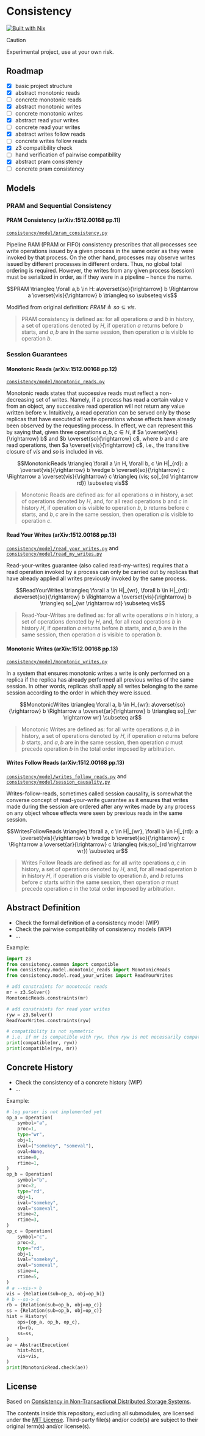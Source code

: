 # Consistency

[![Built with Nix](https://builtwithnix.org/badge.svg)](https://builtwithnix.org)

> [!Caution]
> Experimental project, use at your own risk.

## Roadmap

- [x] basic project structure
- [x] abstract monotonic reads
- [ ] concrete monotonic reads
- [x] abstract monotonic writes
- [ ] concrete monotonic writes
- [x] abstract read your writes
- [ ] concrete read your writes
- [x] abstract writes follow reads
- [ ] concrete writes follow reads
- [x] z3 compatibility check
- [ ] hand verification of pairwise compatibility
- [x] abstract pram consistency
- [ ] concrete pram consistency

## Models


### PRAM and Sequential Consistency

#### PRAM Consistency (arXiv:1512.00168 pp.11)

[`consistency/model/pram_consistency.py`](consistency/model/pram_consistency.py)

Pipeline RAM (PRAM or FIFO) consistency prescribes that all processes see write operations issued by a given process in the same order as they were invoked by that process. On the other hand, processes may observe writes issued by different processes in different orders. Thus, no global total ordering is required. However, the writes from any given process (session) must be serialized in order, as if they were in a pipeline – hence the name.

```math
PRAM \triangleq \forall a,b \in H: a\overset{so}{\rightarrow} b \Rightarrow a \overset{vis}{\rightarrow} b \triangleq so \subseteq vis
```

Modified from original definition: $PRAM \triangleq so \subseteq vis$.

> PRAM consistency is defined as:
> for all operations $a$ and $b$ in history, a set of operations denoted by $H$,
> if operation $a$ returns before $b$ starts, and $a,b$ are in the same session,
> then operation $a$ is visible to operation $b$.

### Session Guarantees

#### Monotonic Reads (arXiv:1512.00168 pp.12)

[`consistency/model/monotonic_reads.py`](consistency/model/monotonic_reads.py)

Monotonic reads states that successive reads must reflect a non-decreasing set of writes. Namely, if a process has read a certain value v from an object, any successive read operation will not return any value written before v. Intuitively, a read operation can be served only by those replicas that have executed all write operations whose effects have already been observed by the requesting process. In effect, we can represent this by saying that, given three operations $a, b, c \in H$, if $a \overset{vis}{\rightarrow} b$ and $b \overset{so}{\rightarrow} c$, where $b$ and $c$ are read operations, then $a \overset{vis}{\rightarrow} c$, i.e., the transitive closure of $vis$ and $so$ is included in $vis$.

```math
MonotonicReads \triangleq \forall a \in H, \forall b, c \in H|_{rd}: a \overset{vis}{\rightarrow} b \wedge b \overset{so}{\rightarrow} c \Rightarrow a \overset{vis}{\rightarrow} c \triangleq (vis; so|_{rd \rightarrow rd}) \subseteq vis
```

> Monotonic Reads are defined as:
> for all operations $a$ in history, a set of operations denoted by $H$, and,
> for all read operations $b$ and $c$ in history $H$,
> if operation $a$ is visible to operation $b$, $b$ returns before $c$ starts, and $b, c$ are in the same session,
> then operation $a$ is visible to operation $c$.

#### Read Your Writes (arXiv:1512.00168 pp.13)

[`consistency/model/read_your_writes.py`](consistency/model/read_your_writes.py)
and
[`consistency/model/read_my_writes.py`](consistency/model/read_my_writes.py)

Read-your-writes guarantee (also called read-my-writes) requires that a read operation invoked by a process can only be carried out by replicas that have already applied all writes previously invoked by the same process.

```math
ReadYourWrites \triangleq \forall a \in H|_{wr}, \forall b \in H|_{rd}: a\overset{so}{\rightarrow} b \Rightarrow a \overset{vis}{\rightarrow} b \triangleq so|_{wr \rightarrow rd} \subseteq vis
```

> Read-Your-Writes are defined as:
> for all write operations $a$ in history, a set of operations denoted by $H$, and,
> for all read operations $b$ in history $H$,
> if operation $a$ returns before $b$ starts, and $a,b$ are in the same session,
> then operation $a$ is visible to operation $b$.

#### Monotonic Writes (arXiv:1512.00168 pp.13)

[`consistency/model/monotonic_writes.py`](consistency/model/monotonic_writes.py)

In a system that ensures monotonic writes a write is only performed on a replica if the replica has already performed all previous writes of the same session. In other words, replicas shall apply all writes belonging to the same session according to the order in which they were issued.

```math
MonotonicWrites \triangleq \forall a, b \in H_{wr}: a\overset{so}{\rightarrow} b \Rightarrow a \overset{ar}{\rightarrow} b \triangleq so|_{wr \rightarrow wr} \subseteq ar
```

> Monotonic Writes are defined as:
> for all write operations $a, b$ in history, a set of operations denoted by $H$,
> if operation $a$ returns before $b$ starts, and $a,b$ are in the same session,
> then operation $a$ must precede operation $b$ in the total order imposed by arbitration.

#### Writes Follow Reads (arXiv:1512.00168 pp.13)

[`consistency/model/writes_follow_reads.py`](consistency/model/writes_follow_reads.py)
and
[`consistency/model/session_causality.py`](consistency/model/session_causality.py)

Writes-follow-reads, sometimes called session causality, is somewhat the converse concept of read-your-write guarantee as it ensures that writes made during the session are ordered after any writes made by any process on any object whose effects were seen by previous reads in the same session.

```math
WritesFollowReads \triangleq \forall a, c \in H|_{wr}, \forall b \in H|_{rd}: a \overset{vis}{\rightarrow} b \wedge b \overset{so}{\rightarrow} c \Rightarrow a \overset{ar}{\rightarrow} c \triangleq (vis;so|_{rd \rightarrow wr}) \subseteq ar
```

> Writes Follow Reads are defined as:
> for all write operations $a, c$ in history, a set of operations denoted by $H$, and,
> for all read operation $b$ in history $H$,
> if operation $a$ is visible to operation $b$, and $b$ returns before $c$ starts within the same session,
> then operation $a$ must precede operation $c$ in the total order imposed by arbitration.

## Abstract Definition

- Check the formal definition of a consistency model (WIP)
- Check the pairwise compatibility of consistency models (WIP)
- ...

Example:

```py
import z3
from consistency.common import compatible
from consistency.model.monotonic_reads import MonotonicReads
from consistency.model.read_your_writes import ReadYourWrites

# add constraints for monotonic reads 
mr = z3.Solver()
MonotonicReads.constraints(mr)

# add constraints for read your writes
ryw = z3.Solver()
ReadYourWrites.constraints(ryw)

# compatibility is not symmetric
# i.e. if mr is compatible with ryw, then ryw is not necessarily compatible with mr
print(compatible(mr, ryw))
print(compatible(ryw, mr))
```

## Concrete History

- Check the consistency of a concrete history (WIP)
- ...

Example:

```py
# log parser is not implemented yet
op_a = Operation(
    symbol="a",
    proc=1,
    type="wr",
    obj=1,
    ival=("somekey", "someval"),
    oval=None,
    stime=0,
    rtime=1,
)
op_b = Operation(
    symbol="b",
    proc=2,
    type="rd",
    obj=1,
    ival="somekey",
    oval="someval",
    stime=2,
    rtime=3,
)
op_c = Operation(
    symbol="c",
    proc=2,
    type="rd",
    obj=1,
    ival="somekey",
    oval="someval",
    stime=4,
    rtime=5,
)
# a --vis-> b
vis = {Relation(sub=op_a, obj=op_b)}
# b --so-> c
rb = {Relation(sub=op_b, obj=op_c)}
ss = {Relation(sub=op_b, obj=op_c)}
hist = History(
    ops={op_a, op_b, op_c},
    rb=rb,
    ss=ss,
)
ae = AbstractExecution(
    hist=hist,
    vis=vis,
)
print(MonotonicRead.check(ae))
```

## License

Based on [Consistency in Non-Transactional Distributed Storage Systems](https://arxiv.org/abs/1512.00168).

The contents inside this repository, excluding all submodules, are licensed under the [MIT License](license.md).
Third-party file(s) and/or code(s) are subject to their original term(s) and/or license(s).
